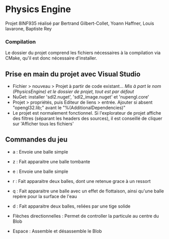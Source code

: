 # Physics Engine
Projet 8INF935 réalisé par Bertrand Gilbert-Collet, Yoann Haffner, Louis Iavarone, Baptiste Rey

### Compilation
Le dossier du projet comprend les fichiers nécessaires à la compilation via CMake, qu'il est donc nécessaire d'installer.

## Prise en main du projet avec Visual Studio
+ Fichier > nouveau > Projet à partir de code existant... *Mis à part le nom (PhysicsEngine) et le dossier de projet, tout est par défaut*
+ NuGet: installer 'sdl2.nuget', 'sdl2_image.nuget' et 'nupengl.core'
+ Projet > propriétés, puis Editeur de liens > entrée. Ajouter si absent "opengl32.lib;" avant le "%(AdditionalDependencies)"
+ Le projet est normalement fonctionnel. Si l'explorateur de projet affiche des filtres (séparant les headers des sources), il est conseillé de cliquer sur 'Afficher tous les fichiers'

## Commandes du jeu
+ a : Envoie une balle simple
+ z : Fait apparaitre une balle tombante
+ e : Envoie une balle simple
+ r : Fait apparaitre deux balles, dont une retenue grace à un ressort
+ q : Fait apparaitre une balle avec un effet de flottaison, ainsi qu'une balle repère pour la surface de l'eau
+ d : Fait apparaitre deux balles, reliées par une tige solide

+ Flèches directionnelles : Permet de controller la particule au centre du Blob
+ Espace : Assemble et désassemble le Blob